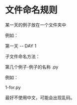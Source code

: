 # 文件命名规则

某一天的例子放在一个文件夹中

例如：

第一天 -- DAY 1

子文件命名方法：

第几个例子-例子的名称 .py

例如：

1-for.py

最好不使用中文，可能会出现乱码。